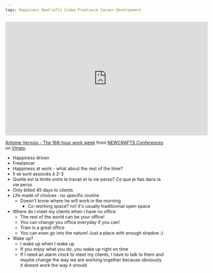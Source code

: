 ```yaml
---
tags: Happiness NewCrafts Video Freelance Career-Development
---
```


<iframe src="https://player.vimeo.com/video/221100900" width="640" height="360" frameborder="0" webkitallowfullscreen mozallowfullscreen allowfullscreen></iframe>
<p><a href="https://vimeo.com/221100900">Antoine Vernois - The 168-hour work week</a> from <a href="https://vimeo.com/newcrafts">NEWCRAFTS Conferences</a> on <a href="https://vimeo.com">Vimeo</a>.</p>


* Happiness driven
* Freelancer
* Happiness at work - what about the rest of the time?
* Il se sont associés à 2-3
* Quelle est la limite entre le travail et la vie perso? Ce que je fais dans la vie perso 
* Only billed 45 days to clients
* Life made of choices : no specific routine
  * Doesn't know where he will work in the morning
    * Co-working space? no! it's usually traditionnal open space
* Where do I meet my clients when I have no office
  * The rest of the world can be your office!
  * You can change you office everyday if you can!
  * Train is a great office
  * You can even go into the nature! Just a place with enough shadow :)
* Wake up?
  * I wake up when I wake up
  * If you enjoy what you do, you wake up right on time
  * If I need an alarm clock to meet my clients, I have to talk to them and maybe change the way we are working together because obviously it doesnt work the way it should
  
